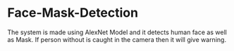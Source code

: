 # Face-Mask-Detection
The system is made using AlexNet Model and it detects human face as well as Mask. If person without is caught in the camera then it will give warning.
